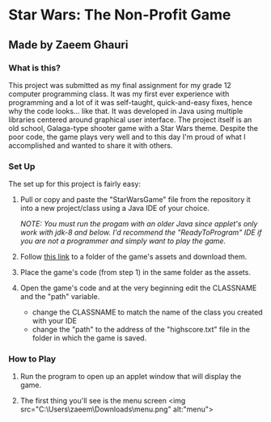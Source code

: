 # Star Wars: The Non-Profit Game
## Made by Zaeem Ghauri

### What is this?

This project was submitted as my final assignment for my grade 12 computer programming class. It was my first ever experience with programming and a lot of it was self-taught, quick-and-easy fixes, hence why the code looks... like that. It was developed in Java using multiple libraries centered around graphical user interface. The project itself is an old school, Galaga-type shooter game with a Star Wars theme. Despite the poor code, the game plays very well and to this day I'm proud of what I accomplished and wanted to share it with others. 

### Set Up

The set up for this project is fairly easy:

1. Pull or copy and paste the "StarWarsGame" file from the repository it into a new project/class using a Java IDE of your choice.
   
   *NOTE: You must run the progam with an older Java since applet's only work with jdk-8 and below. I'd recommend the "ReadyToProgram" IDE if you are not a programmer and simply want to play the game.*
   
2. Follow <a target="_blank" href="https://drive.google.com/drive/folders/1z-X09ZHRQ-5biIMKvnJcdgYUXVnU3t4M?usp=sharing">this link</a> to a folder of the game's assets and download them. 
   
3. Place the game's code (from step 1) in the same folder as the assets.

4. Open the game's code and at the very beginning edit the CLASSNAME and the "path" variable.
   - change the CLASSNAME to match the name of the class you created with your IDE
   - change the "path" to the address of the "highscore.txt" file in the folder in which the game is saved.

### How to Play

1. Run the program to open up an applet window that will display the game.

2. The first thing you'll see is the menu screen
   <img src="C:\\Users\\zaeem\\Downloads\\menu.png" alt:"menu"> 





